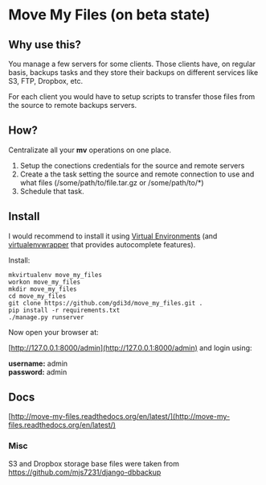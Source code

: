 # Move My Files (on beta state)

## Why use this?
You manage a few servers for some clients. Those clients have, on  regular basis, backups tasks and they store their backups on different services like S3, FTP, Dropbox, etc.

For each client you would have to setup scripts to transfer those files from the source to remote backups servers.

## How?
Centralizate all your **mv** operations on one place.

1. Setup the conections credentials for the source and remote servers
2. Create a the task setting the source and remote connection to use and what files (/some/path/to/file.tar.gz or /some/path/to/*)
3. Schedule that task.

## Install
I would recommend to install it using [Virtual Environments](http://docs.python-guide.org/en/latest/dev/virtualenvs/) (and [virtualenvwrapper](http://docs.python-guide.org/en/latest/dev/virtualenvs/#virtualenvwrapper) that provides autocomplete features).  

Install:
```
mkvirtualenv move_my_files
workon move_my_files
mkdir move_my_files
cd move_my_files
git clone https://github.com/gdi3d/move_my_files.git .
pip install -r requirements.txt
./manage.py runserver
```
Now open your browser at:

[http://127.0.0.1:8000/admin](http://127.0.0.1:8000/admin) and login using:

**username:** admin  
**password:** admin

## Docs
[http://move-my-files.readthedocs.org/en/latest/](http://move-my-files.readthedocs.org/en/latest/)

### Misc
S3 and Dropbox storage base files were taken from https://github.com/mjs7231/django-dbbackup